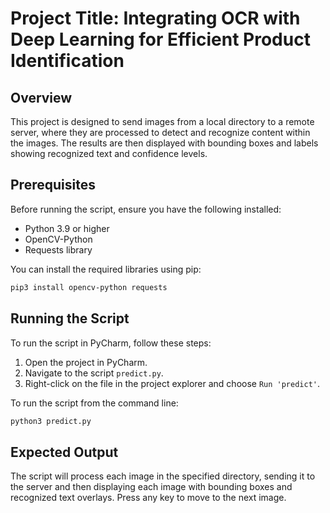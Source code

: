 # Project Title: Integrating OCR with Deep Learning for Efficient Product Identification

## Overview

This project is designed to send images from a local directory to a remote server, where they are processed to detect and recognize content within the images. The results are then displayed with bounding boxes and labels showing recognized text and confidence levels.

## Prerequisites
Before running the script, ensure you have the following installed:
- Python 3.9 or higher
- OpenCV-Python
- Requests library

You can install the required libraries using pip:
```bash
pip3 install opencv-python requests
```

## Running the Script

To run the script in PyCharm, follow these steps:

1. Open the project in PyCharm.
2. Navigate to the script `predict.py`.
3. Right-click on the file in the project explorer and choose `Run 'predict'`.

To run the script from the command line:

```bash
python3 predict.py
```

## Expected Output

The script will process each image in the specified directory, sending it to the server and then displaying each image with bounding boxes and recognized text overlays. Press any key to move to the next image.
